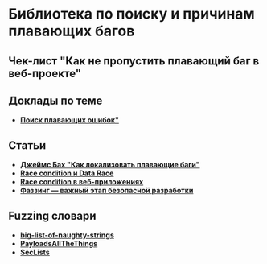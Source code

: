 # Библиотека по поиску и причинам плавающих багов

## Чек-лист "Как не пропустить плавающий баг в веб-проекте"

## Доклады по теме

+ **[Поиск плавающих ошибок"](https://www.youtube.com/watch?v=UAnLAEQ7LjA)**

## Статьи

+ **[Джеймс Бах "Как локализовать плавающие баги"](https://www.software-testing.ru/library/testing/general-testing/2280-how-to-investigate-intermittent-problems)**
+ **[Race condition и Data Race](https://medium.com/german-gorelkin/race-8936927dba20)**
+ **[Race condition в веб-приложениях](https://bo0om.ru/race-condition-ru)**
+ **[Фаззинг — важный этап безопасной разработки](https://habr.com/ru/company/dsec/blog/450734/)**

## Fuzzing словари

+ **[big-list-of-naughty-strings](https://github.com/minimaxir/big-list-of-naughty-strings)**
+ **[PayloadsAllTheThings](https://github.com/swisskyrepo/PayloadsAllTheThings)**
+ **[SecLists](https://github.com/danielmiessler/SecLists)**
